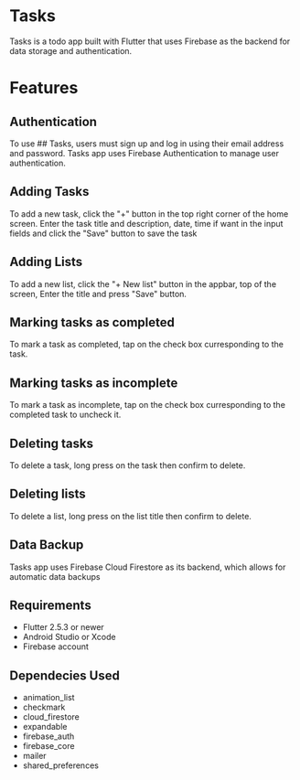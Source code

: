 # Tasks

Tasks is a todo app built with Flutter that uses Firebase as the backend for data storage and authentication.

# Features 

## Authentication

To use ## Tasks, users must sign up and log in using their email address and password. Tasks app uses Firebase Authentication to manage user authentication.

## Adding Tasks

To add a new task, click the "+" button in the top right corner of the home screen. Enter the task title and description, date, time if want in the input fields and click the "Save" button to save the task

## Adding Lists

To add a new list, click the "+ New list" button in the appbar, top of the screen, Enter the title and press "Save" button.

## Marking tasks as completed

To mark a task as completed, tap on the check box curresponding to the task.

## Marking tasks as incomplete

To mark a task as incomplete, tap on the check box curresponding to the completed task to uncheck it.

## Deleting tasks

To delete a task, long press on the task then confirm to delete.

## Deleting lists

To delete a list, long press on the list title then confirm to delete.

## Data Backup

Tasks app uses Firebase Cloud Firestore as its backend, which allows for automatic data backups

## Requirements

- Flutter 2.5.3 or newer
- Android Studio or Xcode
- Firebase account

## Dependecies Used

- animation_list
- checkmark
- cloud_firestore
- expandable
- firebase_auth
- firebase_core
- mailer
- shared_preferences

